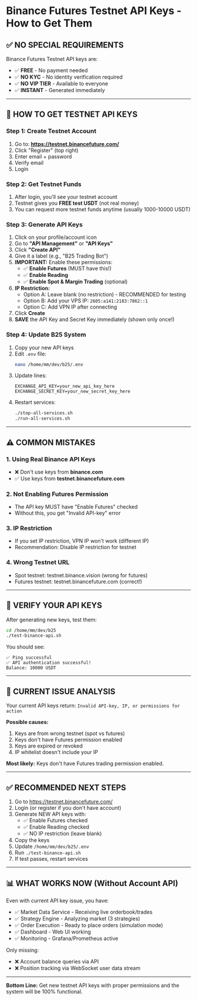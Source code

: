 # Binance Futures Testnet API Keys - How to Get Them

## ✅ NO SPECIAL REQUIREMENTS

Binance Futures Testnet API keys are:
- ✅ **FREE** - No payment needed
- ✅ **NO KYC** - No identity verification required
- ✅ **NO VIP TIER** - Available to everyone
- ✅ **INSTANT** - Generated immediately

---

## 📝 HOW TO GET TESTNET API KEYS

### Step 1: Create Testnet Account
1. Go to: **https://testnet.binancefuture.com/**
2. Click "Register" (top right)
3. Enter email + password
4. Verify email
5. Login

### Step 2: Get Testnet Funds
1. After login, you'll see your testnet account
2. Testnet gives you **FREE test USDT** (not real money)
3. You can request more testnet funds anytime (usually 1000-10000 USDT)

### Step 3: Generate API Keys
1. Click on your profile/account icon
2. Go to **"API Management"** or **"API Keys"**
3. Click **"Create API"**
4. Give it a label (e.g., "B25 Trading Bot")
5. **IMPORTANT:** Enable these permissions:
   - ✅ **Enable Futures** (MUST have this!)
   - ✅ **Enable Reading**
   - ✅ **Enable Spot & Margin Trading** (optional)
6. **IP Restriction:**
   - Option A: Leave blank (no restriction) - RECOMMENDED for testing
   - Option B: Add your VPS IP: `2605:a141:2183:7862::1`
   - Option C: Add VPN IP after connecting
7. Click **Create**
8. **SAVE** the API Key and Secret Key immediately (shown only once!)

### Step 4: Update B25 System
1. Copy your new API keys
2. Edit `.env` file:
   ```bash
   nano /home/mm/dev/b25/.env
   ```
3. Update lines:
   ```
   EXCHANGE_API_KEY=your_new_api_key_here
   EXCHANGE_SECRET_KEY=your_new_secret_key_here
   ```
4. Restart services:
   ```bash
   ./stop-all-services.sh
   ./run-all-services.sh
   ```

---

## ⚠️ COMMON MISTAKES

### 1. Using Real Binance API Keys
- ❌ Don't use keys from **binance.com**
- ✅ Use keys from **testnet.binancefuture.com**

### 2. Not Enabling Futures Permission
- The API key MUST have "Enable Futures" checked
- Without this, you get "Invalid API-key" error

### 3. IP Restriction
- If you set IP restriction, VPN IP won't work (different IP)
- Recommendation: Disable IP restriction for testnet

### 4. Wrong Testnet URL
- Spot testnet: testnet.binance.vision (wrong for futures)
- Futures testnet: testnet.binancefuture.com (correct!)

---

## 🧪 VERIFY YOUR API KEYS

After generating new keys, test them:

```bash
cd /home/mm/dev/b25
./test-binance-api.sh
```

You should see:
```
✅ Ping successful
✅ API authentication successful!
Balance: 10000 USDT
```

---

## 🔧 CURRENT ISSUE ANALYSIS

Your current API keys return: `Invalid API-key, IP, or permissions for action`

**Possible causes:**
1. Keys are from wrong testnet (spot vs futures)
2. Keys don't have Futures permission enabled
3. Keys are expired or revoked
4. IP whitelist doesn't include your IP

**Most likely:** Keys don't have Futures trading permission enabled.

---

## ✅ RECOMMENDED NEXT STEPS

1. Go to https://testnet.binancefuture.com/
2. Login (or register if you don't have account)
3. Generate NEW API keys with:
   - ✅ Enable Futures checked
   - ✅ Enable Reading checked
   - ✅ NO IP restriction (leave blank)
4. Copy the keys
5. Update `/home/mm/dev/b25/.env`
6. Run `./test-binance-api.sh`
7. If test passes, restart services

---

## 📊 WHAT WORKS NOW (Without Account API)

Even with current API key issue, you have:
- ✅ Market Data Service - Receiving live orderbook/trades
- ✅ Strategy Engine - Analyzing market (3 strategies)
- ✅ Order Execution - Ready to place orders (simulation mode)
- ✅ Dashboard - Web UI working
- ✅ Monitoring - Grafana/Prometheus active

Only missing:
- ❌ Account balance queries via API
- ❌ Position tracking via WebSocket user data stream

---

**Bottom Line:** Get new testnet API keys with proper permissions and the system will be 100% functional.
